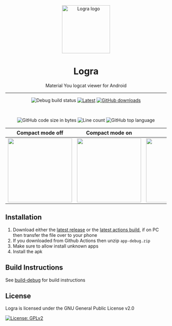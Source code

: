 <div align="center">

  <img src="https://user-images.githubusercontent.com/44992537/180043970-42e49c39-2301-4ad1-a9b1-d049dee93ef3.png" alt="Logra logo" width="150px" />
  
  # Logra
  
  Material You logcat viewer for Android
  
  ---
  ![Debug build status](https://img.shields.io/github/actions/workflow/status/wingio/Logra/build-debug.yml?label=Debug%20Build&logo=github&style=for-the-badge&branch=main)
  [![Latest](https://img.shields.io/github/v/release/wingio/Logra?display_name=release&include_prereleases&label=Latest&style=for-the-badge)](https://github.com/wingio/Logra/releases/latest)
  [![GitHub downloads](https://img.shields.io/github/downloads/wingio/Logra/total?style=for-the-badge)](https://github.com/wingio/Logra/releases/latest)
  
  <br>
  
  ![GitHub code size in bytes](https://img.shields.io/github/languages/code-size/wingio/Logra?logo=github&logoColor=%23fff&style=for-the-badge)
  ![Line count](https://img.shields.io/tokei/lines/github/wingio/Logra?logo=github&logoColor=%23fff&style=for-the-badge)
  ![GitHub top language](https://img.shields.io/github/languages/top/wingio/Logra?style=for-the-badge)
 
| Compact mode off  | Compact mode on | Settings  |
|---|---|---|
| <img width="200px" src="https://user-images.githubusercontent.com/44992537/180048948-548f10c5-2d87-4974-8d25-b597aee2dfc9.png" />  | <img width="200px" src="https://user-images.githubusercontent.com/44992537/180328214-2e0086cc-fe5c-4a83-864a-9e3d8a55d78d.png" />  | <img width="200px" src="https://user-images.githubusercontent.com/44992537/180327957-897c3912-6389-4e6f-8f05-7451186fe0fa.png" />  |

</div>

Installation
---
 1. Download either the [latest release](https://github.com/wingio/Logra/releases/latest) or the [latest actions build](https://nightly.link/wingio/Logra/workflows/build-debug/main/app-debug.zip), if on PC then transfer the file over to your phone
 2. If you downloaded from Github Actions then unzip `app-debug.zip`
 3. Make sure to allow install unknown apps
 4. Install the apk

Build Instructions
---
See [build-debug](https://github.com/wingio/Logra/blob/main/.github/workflows/build-debug.yml) for build instructions

License
---
Logra is licensed under the GNU General Public License v2.0

[![License: GPLv2](https://img.shields.io/badge/License-GPL%20v2-blue.svg?style=for-the-badge)](https://github.com/wingio/Logra/blob/main/LICENSE)
